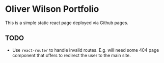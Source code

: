 # Oliver Wilson Portfolio

This is a simple static react page deployed via Github pages.

## TODO
- Use `react-router` to handle invalid routes. E.g. will need some 404 page component that offers to redirect the user to the main site.
